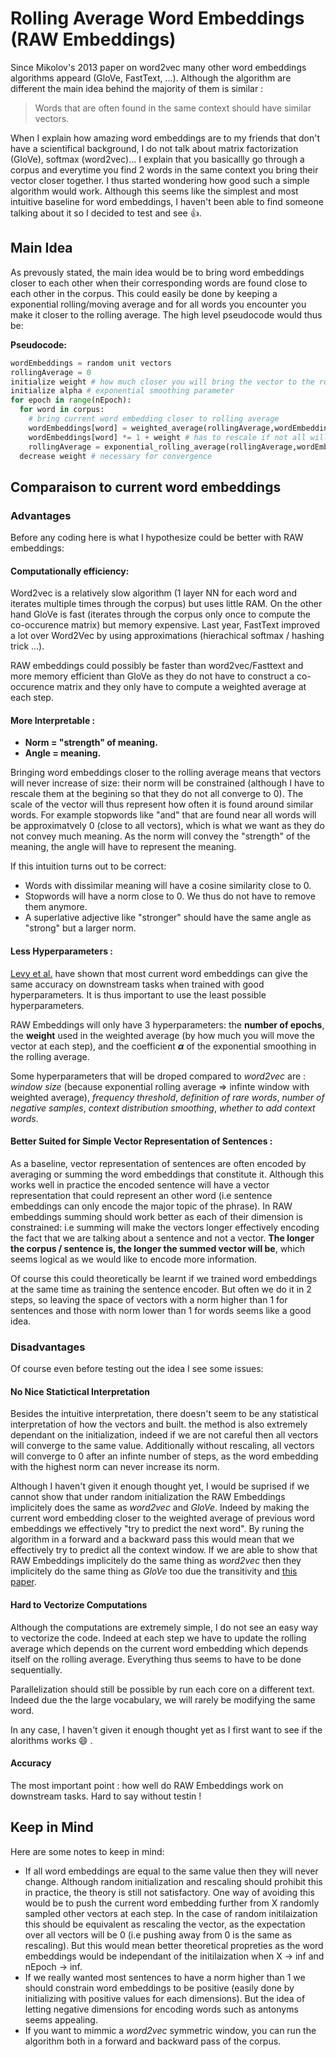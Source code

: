 # Rolling Average Word Embeddings (RAW Embeddings)
Since Mikolov's 2013 paper on word2vec many other word embeddings algorithms appeard (GloVe, FastText, ...). Although the algorithm are different the main idea behind the majority of them is similar : 

> Words that are often found in the same context should have similar vectors.

When I explain how amazing word embeddings are to my friends that don't have a scientifical background, I do not talk about matrix factorization (GloVe), softmax (word2vec)... I explain that you basicallly go through a corpus and everytime you find 2 words in the same context you bring their vector closer together. I thus started wondering how good such a simple algorithm would work. Although this seems like the simplest and most intuitive baseline for word embeddings, I haven't been able to find someone talking about it so I decided to test and see :thumbsup:.


## Main Idea
As prevously stated, the main idea would be to bring word embeddings closer to each other when their corresponding words are found close to each other in the corpus. This could easily be done by keeping a exponential rolling/moving average and for all words you encounter you make it closer to the rolling average. The high level pseudocode would thus be:

**Pseudocode:**
```python
wordEmbeddings = random unit vectors
rollingAverage = 0
initialize weight # how much closer you will bring the vector to the rolling average
initialize alpha # exponential smoothing parameter
for epoch in range(nEpoch):
  for word in corpus:
    # bring current word embedding closer to rolling average
    wordEmbeddings[word] = weighted_average(rollingAverage,wordEmbeddings[word],weight)
    wordEmbeddings[word] *= 1 + weight # has to rescale if not all will converge to 0
    rollingAverage = exponential_rolling_average(rollingAverage,wordEmbeddings[word],alpha)
  decrease weight # necessary for convergence
```

## Comparaison to current word embeddings

### Advantages
Before any coding here is what I hypothesize could be better with RAW embeddings:

#### Computationally efficiency: 
Word2vec is a relatively slow algorithm (1 layer NN for each word and iterates multiple times through the corpus) but uses little RAM. On the other hand GloVe is fast (iterates through the corpus only once to compute the co-occurence matrix) but memory expensive. Last year, FastText improved a lot over Word2Vec by using approximations (hierachical softmax / hashing trick ...). 

RAW embeddings could possibly be faster than word2vec/Fasttext and more memory efficient than GloVe as they do not have to construct a co-occurence matrix and they only have to compute a weighted average at each step.

#### More Interpretable : 

* **Norm = "strength" of meaning.** 
* **Angle = meaning.** 

Bringing word embeddings closer to the rolling average means that vectors will never increase of size: their norm will be constrained (although I have to rescale them at the begining so that they do not all converge to 0). The scale of the vector will thus represent how often it is found around similar words. For example stopwords like "and" that are found near all words will be approximatvely 0 (close to all vectors), which is what we want as they do not convey much meaning.  As the norm will convey the "strength" of the meaning, the angle will have to represent the meaning.

If this intuition turns out to be correct:
* Words with dissimilar meaning will have a cosine similarity close to 0.  
* Stopwords will have a norm close to 0. We thus do not have to remove them anymore.
* A superlative adjective like "stronger" should have the same angle as "strong" but a larger norm.

#### Less Hyperparameters : 
[Levy et al.](https://transacl.org/ojs/index.php/tacl/article/view/570/124) have shown that most current word embeddings can give the same accuracy on downstream tasks when trained with good hyperparameters. It is thus important to use the least possible hyperparameters. 

RAW Embeddings will only have 3 hyperparameters: the **number of epochs**, the **weight** used in the weighted average (by how much you will move the vector at each step), and the coefficient **$\alpha$** of the exponential smoothing in the rolling average.

Some hyperparameters that will be droped compared to *word2vec* are : *window size* (because exponential rolling average => infinte window with weighted average), *frequency threshold*, *definition of rare words*, *number of negative samples*, *context distribution smoothing*, *whether to add context words*.

#### Better Suited for Simple Vector Representation of Sentences : 
As a baseline, vector representation of sentences are often encoded by averaging or summing the word embeddings that constitute it. Although this works well in practice the encoded sentence will have a vector representation that could represent an other word (i.e sentence embeddings can only encode the major topic of the phrase). In RAW embeddings summing should work better as each of their dimension is constrained: i.e summing will make the vectors longer effectively encoding the fact that we are talking about a sentence and not a vector. **The longer the corpus / sentence is, the longer the summed vector will be**, which seems logical as we would like to encode more information.

Of course this could theoretically be learnt if we trained word embeddings at the same time as training the sentence encoder. But often we do it in 2 steps, so leaving the space of vectors with a norm higher than 1 for sentences and those with norm lower than 1 for words seems like a good idea.  

### Disadvantages
Of course even before testing out the idea I see some issues:

#### No Nice Statictical Interpretation
Besides the intuitive interpretation, there doesn't seem to be any statistical interpretation of how the vectors and built. the method is also extremely dependant on the initialization, indeed if we are not careful then all vectors will converge to the same value. Additionally without rescaling, all vectors will converge to 0 after an infinte number of steps, as the word embedding with the highest norm can never increase its norm. 

Although I haven't given it enough thought yet, I would be suprised if we cannot show that under random initialization the RAW Embeddings implicitely does the same as *word2vec* and *GloVe*. Indeed by making the current word embedding closer to the weighted average of previous word embeddings we effectively "try to predict the next word". By runing the algorithm in a forward and a backward pass this would mean that we effectively try to predict all the context window. If we are able to show that RAW Embeddings implicitely do the same thing as *word2vec* then they implicitely do the same thing as *GloVe* too due the transitivity and [this paper](http://papers.nips.cc/paper/5477-neural-word-embedding-as-implicit-matrix-factorization.pdf).

#### Hard to Vectorize Computations
Although the computations are extremely simple, I do not see an easy way to vectorize the code. Indeed at each step we have to update the rolling average which depends on the current word embedding which depends itself on the rolling average. Everything thus seems to have to be done sequentially. 

Parallelization should still be possible by run each core on a different text. Indeed due the the large vocabulary, we will rarely be modifying the same word. 

In any case, I haven't given it enough thought yet as I first want to see if the alorithms works :smile: . 

#### Accuracy
The most important point : how well do RAW Embeddings work on downstream tasks. Hard to say without testin !

## Keep in Mind
Here are some notes to keep in mind:
* If all word embeddings are equal to the same value then they will never change. Although random initialization and rescaling should prohibit this in practice, the theory is still not satisfactory. One way of avoiding this would be to push the current word embedding further from X randomly sampled other vectors at each step. In the case of random initilaization this should be equivalent as rescaling the vector, as the expectation over all vectors will be 0 (i.e pushing away from 0 is the same as rescaling). But this would mean better theoretical propreties as the word embeddings would be independant of the initilaization when X -> inf and nEpoch -> inf.
* If we really wanted most sentences to have a norm higher than 1 we should constrain word embeddings to be positive (easily done by initializing with positive values for each dimensions). But the idea of letting negative dimensions for encoding words such as antonyms seems appealing.
* If you want to mimmic a *word2vec* symmetric window, you can run the algorithm both in a forward and backward pass of the corpus.
